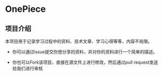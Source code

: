# OnePiece



## 项目介绍

本项目用于记录学习过程中的资料、技术文章、学习心得等等，内容不局限。



* 你可以通过issue提交你想分享的资料，并对你的资料进行一个简单的描述。

* 你也可以Fork该项目，直接在源文件上进行修改，然后通过pull request发送给我们进行审核
